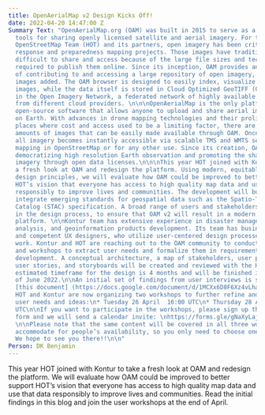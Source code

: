 ```yaml
---
title: OpenAerialMap v2 Design Kicks Off!
date: 2022-04-20 14:47:00 Z
Summary Text: "OpenAerialMap.org (OAM) was built in 2015 to serve as a platform and
  tools for sharing openly licensed satellite and aerial imagery. For the Humanitarian
  OpenStreetMap Team (HOT) and its partners, open imagery has been critical for disaster
  response and preparedness mapping projects. Those images have traditionally been
  difficult to share and access because of the large file sizes and technical skills
  required to publish them online. Since its inception, OAM provides an easy means
  of contributing to and accessing a large repository of open imagery, with over 11,000
  images added. The OAM browser is designed to easily index, visualize and filter
  images, while the data itself is stored in Cloud Optimized GeoTIFF (COG) format
  in the Open Imagery Network, a federated network of highly available imagery buckets
  from different cloud providers. \n\n\nOpenAerialMap is the only platform built on
  open-source software that allows anyone to upload and share aerial imagery of anywhere
  on Earth. With advances in drone mapping technologies and their proliferation in
  places where cost and access used to be a limiting factor, there are now massive
  amounts of images that can be easily made available through OAM. Once uploaded,
  all imagery becomes instantly accessible via scalable TMS and WMTS services for
  mapping in OpenStreetMap or for any other use. Since its creation, OAM has been
  democratizing high resolution Earth observation and promoting the sharing of aerial
  imagery through open data licenses.\n\n\nThis year HOT joined with Kontur to take
  a fresh look at OAM and redesign the platform. Using modern, equitable, human-centered
  design principles, we will evaluate how OAM could be improved to better support
  HOT’s vision that everyone has access to high quality map data and use that data
  responsibly to improve lives and communities. The development will build on and
  integrate emerging standards for geospatial data such as the Spatio-Temporal Asset
  Catalog (STAC) specification. A broad range of users and stakeholders will be involved
  in the design process, to ensure that OAM v2 will result in a modern and accessible
  platform. \n\nKontur team has extensive experience in disaster management, geospatial
  analysis, and geoinformation products development. Its team has business analysts
  and competent UX designers, who utilize user-centered design processes in the daily
  work. Kontur and HOT are reaching out to the OAM community to conduct user interviews
  and workshops to extract user needs and formalize them in requirements ready for
  development. A conceptual architecture, a map of stakeholders, user personas, prioritized
  user stories, and storyboards will be created and reviewed with the HOT team. The
  estimated timeframe for the design is 4 months and will be finished in the middle
  of June 2022.\n\nAn initial set of findings from user interviews is summarized in
  [this document] (https://docs.google.com/document/d/1MCXx6D8F6Xz4vLhamT794IE_Zegp3eaSG9kV_QT0KUk/edit?usp=sharing).
  HOT and Kontur are now organizing two workshops to further refine and prioritize
  user needs and ideas:\n* Tuesday 26 April  16:00 UTC\n* Thursday 28 April 11:00
  UTC\n\nIf you want to participate in the workshops, please sign up through this
  form and we will send a calendar invite: \nhttps://forms.gle/gNaXyLajWGoVfwV7A.
  \n\nPlease note that the same content will be covered in all three workshops to
  accommodate for people’s availability, so you only need to choose one of the options!
  We hope to see you there!!\n\n"
Person: DK Benjamin
---
```


This year HOT joined with Kontur to take a fresh look at OAM and redesign the platform. We will evaluate how OAM could be improved to better support HOT’s vision that everyone has access to high quality map data and use that data responsibly to improve lives and communities. Read the initial findings in this blog and join the user workshops at the end of April.